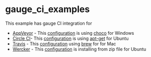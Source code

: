 # gauge_ci_examples
This example has gauge CI integration for
- [AppVeyor](https://www.appveyor.com/) - This [configuration](https://github.com/sguptatw/gauge_ci_examples/blob/master/appveyor.yml) is using [choco](https://chocolatey.org/) for Windows
- [Circle CI](https://circleci.com/)- This [configuration](https://github.com/sguptatw/gauge_ci_examples/blob/master/circle.yml) is using [apt-get](https://wiki.debian.org/apt-get) for Ubuntu
- [Travis](https://travis-ci.org/) - This [configuration](https://github.com/sguptatw/gauge_ci_examples/blob/master/.travis.yml) using [brew](https://brew.sh/) for for Mac
- [Wercker](http://www.wercker.com/) - This [configuration](https://github.com/sguptatw/gauge_ci_examples/blob/master/wercker.yml) is installing from zip file for Ubuntu
